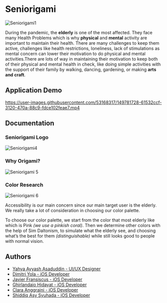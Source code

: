 
# Seniorigami

![Seniorigami1](https://user-images.githubusercontent.com/53168317/149781104-7b84ba20-4d10-42d4-926e-09bf7a7c6523.png)

During the pandemic, the **elderly** is one of the most affected. They face many Health Problems which is why **physical** and **mental** activity are important to maintain their health. There are many challenges to keep them active, challenges like health restrictions, loneliness, lack of stimulations as mental concern can lower their motivation to do physical and mental activities.There are lots of way in maintaining their motivation to keep both of their physical and mental health in check, like doing simple activities with the support of their family by walking, dancing, gardening, or making **arts and craft**.

## Application Demo

https://user-images.githubusercontent.com/53168317/149781728-61532ccf-3120-470a-88c9-fdce102feae7.mp4

## Documentation
### Seniorigami Logo
![Seniorigami4](https://user-images.githubusercontent.com/53168317/149781281-95432c29-912b-4b2c-9018-18b84c7f7f6f.png)

### Why Origami?
![Seniorigami 5](https://user-images.githubusercontent.com/53168317/149781263-b367edcd-eee7-4ce5-b503-01093c0f354b.png)

### Color Research
![Seniorigami 6](https://user-images.githubusercontent.com/53168317/149781244-7868edf9-24d9-4826-bc14-1ebf721a397d.png)

Accessibility is our main concern since our main target user is the elderly. We really take a lot of consideration in choosing our color palette. 

To choose our color palette, we start from the color that most elderly like which is Pink *(we use a pinkish coral)*. Then we determine other colors with the help of Sim Daltonism, to simulate what the elderly see, and choosing what’s the best for them *(distinguishable)* while still looks good to people with normal vision.

## Authors
- [Yahya Ayyash Asaduddin - UI/UX Designer](https://www.linkedin.com/in/yahyayyasha/)
- [Dimitri Yola - iOS Developer](https://www.linkedin.com/in/dimitriyola/)
- [Javier Fransiscus - iOS Developer](https://www.linkedin.com/in/javier-fransiscus/)
- [Ghirlandaio Hidayat - iOS Developer](https://www.linkedin.com/in/ghirlandaio-koe/)
- [Clara Anggraini - iOS Developer](https://www.linkedin.com/in/clara-anggraini/)
- [Shiddiq Asy Syuhada - iOS Developer](https://www.linkedin.com/in/shiddiq-asy-syuhada-728329178/)


